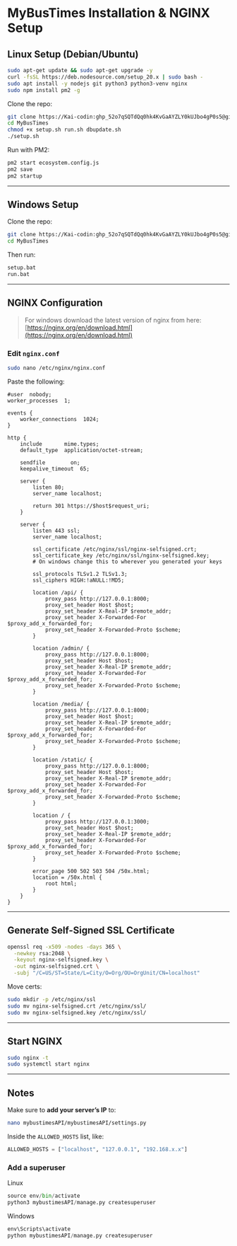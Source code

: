 # MyBusTimes Installation & NGINX Setup

## Linux Setup (Debian/Ubuntu)

```bash
sudo apt-get update && sudo apt-get upgrade -y
curl -fsSL https://deb.nodesource.com/setup_20.x | sudo bash -
sudo apt install -y nodejs git python3 python3-venv nginx
sudo npm install pm2 -g
```

Clone the repo:

```bash
git clone https://Kai-codin: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@github.com/Kai-codin/MyBusTimes.git
cd MyBusTimes
chmod +x setup.sh run.sh dbupdate.sh
./setup.sh
```

Run with PM2:

```bash
pm2 start ecosystem.config.js
pm2 save
pm2 startup
```

---

## Windows Setup

Clone the repo:

```bash
git clone https://Kai-codin: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@github.com/Kai-codin/MyBusTimes.git
cd MyBusTimes
```

Then run:

```bash
setup.bat
run.bat
```

---

## NGINX Configuration

> For windows download the latest version of nginx from here:
> [https://nginx.org/en/download.html](https://nginx.org/en/download.html)

### Edit `nginx.conf`

```bash
sudo nano /etc/nginx/nginx.conf
```

Paste the following:

```nginx
#user  nobody;
worker_processes  1;

events {
    worker_connections  1024;
}

http {
    include       mime.types;
    default_type  application/octet-stream;

    sendfile        on;
    keepalive_timeout  65;

    server {
        listen 80;
        server_name localhost;

        return 301 https://$host$request_uri;
    }

    server {
        listen 443 ssl;
        server_name localhost;

        ssl_certificate /etc/nginx/ssl/nginx-selfsigned.crt;
        ssl_certificate_key /etc/nginx/ssl/nginx-selfsigned.key;
        # On windows change this to wherever you generated your keys

        ssl_protocols TLSv1.2 TLSv1.3;
        ssl_ciphers HIGH:!aNULL:!MD5;

        location /api/ {
            proxy_pass http://127.0.0.1:8000;
            proxy_set_header Host $host;
            proxy_set_header X-Real-IP $remote_addr;
            proxy_set_header X-Forwarded-For $proxy_add_x_forwarded_for;
            proxy_set_header X-Forwarded-Proto $scheme;
        }

        location /admin/ {
            proxy_pass http://127.0.0.1:8000;
            proxy_set_header Host $host;
            proxy_set_header X-Real-IP $remote_addr;
            proxy_set_header X-Forwarded-For $proxy_add_x_forwarded_for;
            proxy_set_header X-Forwarded-Proto $scheme;
        }

        location /media/ {
            proxy_pass http://127.0.0.1:8000;
            proxy_set_header Host $host;
            proxy_set_header X-Real-IP $remote_addr;
            proxy_set_header X-Forwarded-For $proxy_add_x_forwarded_for;
            proxy_set_header X-Forwarded-Proto $scheme;
        }

        location /static/ {
            proxy_pass http://127.0.0.1:8000;
            proxy_set_header Host $host;
            proxy_set_header X-Real-IP $remote_addr;
            proxy_set_header X-Forwarded-For $proxy_add_x_forwarded_for;
            proxy_set_header X-Forwarded-Proto $scheme;
        }

        location / {
            proxy_pass http://127.0.0.1:3000;
            proxy_set_header Host $host;
            proxy_set_header X-Real-IP $remote_addr;
            proxy_set_header X-Forwarded-For $proxy_add_x_forwarded_for;
            proxy_set_header X-Forwarded-Proto $scheme;
        }

        error_page 500 502 503 504 /50x.html;
        location = /50x.html {
            root html;
        }
    }
}
```

---

## Generate Self-Signed SSL Certificate

```bash
openssl req -x509 -nodes -days 365 \
  -newkey rsa:2048 \
  -keyout nginx-selfsigned.key \
  -out nginx-selfsigned.crt \
  -subj "/C=US/ST=State/L=City/O=Org/OU=OrgUnit/CN=localhost"
```

Move certs:

```bash
sudo mkdir -p /etc/nginx/ssl
sudo mv nginx-selfsigned.crt /etc/nginx/ssl/
sudo mv nginx-selfsigned.key /etc/nginx/ssl/
```

---

## Start NGINX

```bash
sudo nginx -t
sudo systemctl start nginx
```

---

## Notes

Make sure to **add your server’s IP** to:

``` bash
nano mybustimesAPI/mybustimesAPI/settings.py
```

Inside the `ALLOWED_HOSTS` list, like:

```python
ALLOWED_HOSTS = ["localhost", "127.0.0.1", "192.168.x.x"]
```

### Add a superuser

Linux
```python
source env/bin/activate
python3 mybustimesAPI/manage.py createsuperuser 
```

Windows
```python
env\Scripts\activate
python mybustimesAPI/manage.py createsuperuser 
```